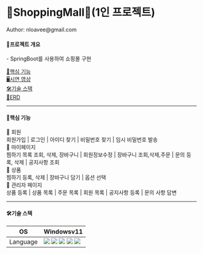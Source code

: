 <h1>🛒ShoppingMall🛒(1인 프로젝트)</h1>
Author: nloavee@gmail.com

<h4>💬프로젝트 개요</h4>
- SpringBoot를 사용하여 쇼핑몰 구현 


<a href="#">🔎핵심 기능</a><br>
<a href="#">🖥시연 영상</a><br>
<a href="#">🛠기술 스택</a><br>
<a href="#">📄ERD</a>

<hr>

<h4>🔎핵심 기능</h4>
<div>
  👫 회원 <br>
  회원가입  |  로그인 | 아이디 찾기 | 비밀번호 찾기 | 임시 비밀번호 발송<br>
  🎁 마이페이지 <br>
  찜하기 목록 조회, 삭제, 장바구니 | 회원정보수정 | 장바구니 조회,삭제,주문 | 문의 등록, 삭제 | 공지사항 조회 <br>
  👕 상품 <br>
  찜하기 등록, 삭제 | 장바구니 담기 | 옵션 선택<br>
  📑 관리자 페이지<br>
  상품 등록 | 상품 목록 | 주문 목록 | 회원 목록 | 공지사항 등록 | 문의 사항 답변 <br>
</div>


<hr>
<h4>🛠기술 스택</h4>
<table>
  <thead>
    <tr>
      <th>OS</th>
      <th>Windowsv11</th>
    </tr>
  </thead>
  <tbody>
    <tr>
      <td>Language</td>
      <td><img src="https://img.shields.io/badge/JAVA-white?style=flat-square&logo=java&logoColor=black"/>
      <img src="https://img.shields.io/badge/SPRING-white?style=flat-square&logo=spring&logoColor=black"/>
      <img src="https://img.shields.io/badge/HTML-white?style=flat-square&logo=html&logoColor=blacke"/>
      <img src="https://img.shields.io/badge/CSS-white?style=flat-square&logo=css&logoColor=black"/>
      <img src="https://img.shields.io/badge/JAVASCRIPT-white?style=flat-square&logo=javascript&logoColor=black"/></td>
    </tr>
    
  </tbody>
  
</table>

